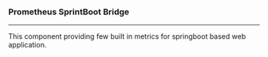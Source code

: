 ### Prometheus SprintBoot Bridge

---
This component providing few built in metrics for springboot based web application.